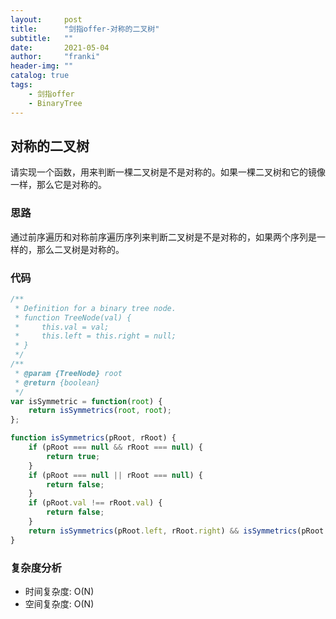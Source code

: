 ```yaml
---
layout:     post
title:      "剑指offer-对称的二叉树"
subtitle:   ""
date:       2021-05-04
author:     "franki"
header-img: ""
catalog: true
tags:
    - 剑指offer
    - BinaryTree
---
```


## 对称的二叉树

请实现一个函数，用来判断一棵二叉树是不是对称的。如果一棵二叉树和它的镜像一样，那么它是对称的。

### 思路

通过前序遍历和对称前序遍历序列来判断二叉树是不是对称的，如果两个序列是一样的，那么二叉树是对称的。

### 代码

```js
/**
 * Definition for a binary tree node.
 * function TreeNode(val) {
 *     this.val = val;
 *     this.left = this.right = null;
 * }
 */
/**
 * @param {TreeNode} root
 * @return {boolean}
 */
var isSymmetric = function(root) {
    return isSymmetrics(root, root);
};

function isSymmetrics(pRoot, rRoot) {
    if (pRoot === null && rRoot === null) {
        return true;
    }
    if (pRoot === null || rRoot === null) {
        return false;
    }
    if (pRoot.val !== rRoot.val) {
        return false;
    }
    return isSymmetrics(pRoot.left, rRoot.right) && isSymmetrics(pRoot.right, rRoot.left);
}
```

### 复杂度分析

- 时间复杂度: O(N)
- 空间复杂度: O(N)
